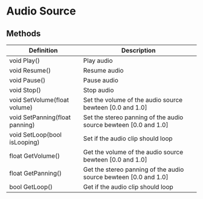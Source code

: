 # Audio Source

## Methods
| Definition | Description |
|-|-|
void Play() | Play audio
void Resume() | Resume audio
void Pause() | Pause audio
void Stop() | Stop audio
void SetVolume(float volume) | Set the volume of the audio source bewteen [0.0 and 1.0]
void SetPanning(float panning) | Set the stereo panning of the audio source bewteen [0.0 and 1.0]
void SetLoop(bool isLooping) | Set if the audio clip should loop
float GetVolume() | Get the volume of the audio source bewteen [0.0 and 1.0]
float GetPanning() | Get the stereo panning of the audio source bewteen [0.0 and 1.0]
bool GetLoop() | Get if the audio clip should loop
